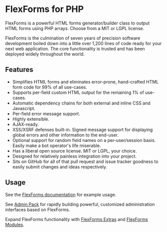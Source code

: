 FlexForms for PHP
=================

FlexForms is a powerful HTML forms generator/builder class to output HTML forms using PHP arrays.  Choose from a MIT or LGPL license.

FlexForms is the culmination of seven years of precision software development boiled down into a little over 1,200 lines of code ready for your next web application.  The core functionality is trusted and has been deployed widely throughout the world.

Features
--------

* Simplifies HTML forms and eliminates error-prone, hand-crafted HTML form code for 99% of all use-cases.
* Supports per-field custom HTML output for the remaining 1% of use-cases.
* Automatic dependency chains for both external and inline CSS and Javascript.
* Per-field error message support.
* Highly extensible.
* AJAX-ready.
* XSS/XSRF defenses built-in.  Signed message support for displaying global errors and other information to the end-user.
* Optional support for random field names on a per-user/session basis.  Easily make a bot operator's life miserable.
* Has a liberal open source license.  MIT or LGPL, your choice.
* Designed for relatively painless integration into your project.
* Sits on GitHub for all of that pull request and issue tracker goodness to easily submit changes and ideas respectively.

Usage
-----

See the [FlexForms documentation](https://github.com/cubiclesoft/php-flexforms/tree/master/docs) for example usage.

See [Admin Pack](https://github.com/cubiclesoft/admin-pack) for rapidly building powerful, customized administration interfaces based on FlexForms.

Expand FlexForms functionality with [FlexForms Extras](https://github.com/cubiclesoft/php-flexforms-extras) and [FlexForms Modules](https://github.com/cubiclesoft/php-flexforms-modules).
